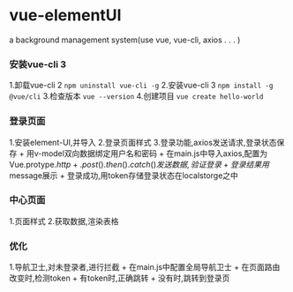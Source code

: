 # vue-elementUI
a background management system(use vue, vue-cli, axios . . . )

### 安装vue-cli 3 
1.卸载vue-cli 2 `npm uninstall vue-cli -g`
2.安装vue-cli 3 `npm install -g @vue/cli`
3.检查版本 `vue --version`
4.创建项目 `vue create hello-world`

### 登录页面
1.安装element-UI,并导入
2.登录页面样式
3.登录功能,axios发送请求,登录状态保存
    + 用v-model双向数据绑定用户名和密码
    + 在main.js中导入axios,配置为Vue.protype.$http
    + .post().then().catch()发送数据,验证登录
    + 登录结果用$message展示
    + 登录成功,用token存储登录状态在localstorge之中

### 中心页面
1.页面样式
2.获取数据,渲染表格

### 优化
1.导航卫士,对未登录者,进行拦截
    + 在main.js中配置全局导航卫士
    + 在页面路由改变时,检测token
    + 有token时,正确跳转
    + 没有时,跳转到登录页